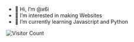 - 👋 Hi, I’m @x6i
- 👀 I’m interested in making Websites
- 🌱 I’m currently learning Javascript and Python


![Visitor Count](https://profile-counter.glitch.me/{x6i}/count.svg)
<!---
x6i/x6i is a ✨ special ✨ repository because its `README.md` (this file) appears on your GitHub profile.
You can click the Preview link to take a look at your changes.
--->
